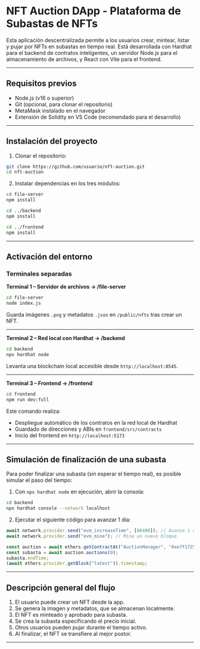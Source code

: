 # NFT Auction DApp - Plataforma de Subastas de NFTs

Esta aplicación descentralizada permite a los usuarios crear, mintear, listar y pujar por NFTs en subastas en tiempo real. Está desarrollada con Hardhat para el backend de contratos inteligentes, un servidor Node.js para el almacenamiento de archivos, y React con Vite para el frontend.

---

## Requisitos previos

- Node.js (v16 o superior)
- Git (opcional, para clonar el repositorio)
- MetaMask instalado en el navegador
- Extensión de Solidity en VS Code (recomendado para el desarrollo)

---

## Instalación del proyecto

1. Clonar el repositorio:

```bash
git clone https://github.com/usuario/nft-auction.git
cd nft-auction
```

2. Instalar dependencias en los tres módulos:

```bash
cd file-server
npm install

cd ../backend
npm install

cd ../frontend
npm install
```

---

## Activación del entorno

### Terminales separadas

**Terminal 1 – Servidor de archivos -> /file-server**

```bash
cd file-server
node index.js
```

Guarda imágenes `.png` y metadatos `.json` en `/public/nfts` tras crear un NFT.

---

**Terminal 2 – Red local con Hardhat -> /backend**

```bash
cd backend
npx hardhat node
```

Levanta una blockchain local accesible desde `http://localhost:8545`.

---

**Terminal 3 – Frontend -> /frontend**

```bash
cd frontend
npm run dev:full
```

Este comando realiza:

- Despliegue automático de los contratos en la red local de Hardhat
- Guardado de direcciones y ABIs en `frontend/src/contracts`
- Inicio del frontend en `http://localhost:5173`

---

## Simulación de finalización de una subasta

Para poder finalizar una subasta (sin esperar el tiempo real), es posible simular el paso del tiempo:

1. Con `npx hardhat node` en ejecución, abrir la consola:

```bash
cd backend
npx hardhat console --network localhost
```

2. Ejecutar el siguiente código para avanzar 1 día:

```javascript
await network.provider.send("evm_increaseTime", [86400]); // Avanza 1 día
await network.provider.send("evm_mine"); // Mina un nuevo bloque

const auction = await ethers.getContractAt("AuctionManager", "0xe7f1725E7734CE288F8367e1Bb143E90bb3F0512");
const subasta = await auction.auctions(0);
subasta.endTime;
(await ethers.provider.getBlock("latest")).timestamp;
```

---

## Descripción general del flujo

1. El usuario puede crear un NFT desde la app.
2. Se genera la imagen y metadatos, que se almacenan localmente.
3. El NFT es minteado y aprobado para subasta.
4. Se crea la subasta especificando el precio inicial.
5. Otros usuarios pueden pujar durante el tiempo activo.
6. Al finalizar, el NFT se transfiere al mejor postor.

---
